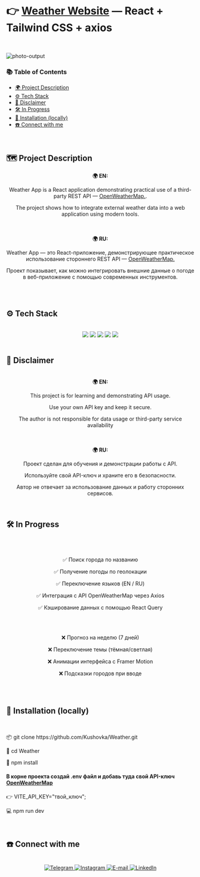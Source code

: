 # 👉 **[Weather Website](https://kushovka.github.io/Weather/)** — React + Tailwind CSS + axios
<br>

![photo-output](https://github.com/user-attachments/assets/e052ab89-8ec4-4a82-9f4e-f8e3517b02af)

### 📚 Table of Contents

- [🌍 Project Description](#project-description)
- [⚙️ Tech Stack](#️-tech-stack)
- [🚨 Disclaimer](#-disclaimer)
- [🛠️ In Progress](#️-in-progress)
- [🚀 Installation (locally)](#-installation-locally)
- [☎️ Connect with me](#️-connect-with-me)

<br>

## 🗺️ Project Description

<div align="center">
  <b>🌍 EN:</b><br />
<p>
 Weather App is a React application demonstrating practical use of a third-party REST API — <a href="https://openweathermap.org/api">OpenWeatherMap.</a>.
</p>

<p>
The project shows how to integrate external weather data into a web application using modern tools.
</p>
</div>
<br><br>
<div align="center">
<b>🌍 RU:</b><br />
<p>
Weather App — это React-приложение, демонстрирующее практическое использование стороннего REST API — <a href="https://openweathermap.org/api">OpenWeatherMap.</a> 
</p>

<p>
Проект показывает, как можно интегрировать внешние данные о погоде в веб-приложение с помощью современных инструментов.
</p>

</div>
<br><br>
  
## ⚙️ Tech Stack

<br>
<div align="center">
  <img src="https://img.shields.io/badge/react-%2320232a.svg?style=for-the-badge&logo=react&logoColor=%2361DAFB"/>
  <img src="https://img.shields.io/badge/tailwindcss-%2338B2AC.svg?style=for-the-badge&logo=tailwind-css&logoColor=white"/>
  <img src="https://img.shields.io/badge/vite-%23646CFF.svg?style=for-the-badge&logo=vite&logoColor=white"/>
  <img src="https://img.shields.io/badge/axios-%234682C5.svg?style=for-the-badge&logo=axios&logoColor=white"/>
  <img src="https://img.shields.io/badge/react_query-%2361DAFB.svg?style=for-the-badge&logo=react-query&logoColor=white"/>
</div>
<br>

## 🚨 Disclaimer
<br>
<div align="center">
   <b>🌍 EN:</b><br />
  <p>
    <p>This project is for learning and demonstrating API usage.</p>
    <p>Use your own API key and keep it secure.</p> 

The author is not responsible for data usage or third-party service availability</p>
</div>
<br><br>
<div align="center">
    <b>🌍 RU:</b><br />
  <p>
    <p>Проект сделан для обучения и демонстрации работы с API.</p> 
    <p>Используйте свой API-ключ и храните его в безопасности. </p> 

Автор не отвечает за использование данных и работу сторонних сервисов.</p>
</div>
<br>
  
  ## 🛠️ In Progress

  <div align="center">
   <br><br>
<p>✅ Поиск города по названию</p>
<p>✅ Получение погоды по геолокации</p>
<p>✅ Переключение языков (EN / RU)</p>
<p>✅ Интеграция с API OpenWeatherMap через Axios</p>
<p>✅ Кэширование данных с помощью React Query</p>
 <br><br>
<p>❌ Прогноз на неделю (7 дней)</p>
<p>❌ Переключение темы (тёмная/светлая)</p>
<p>❌ Анимации интерфейса с Framer Motion</p>
<p>❌ Подсказки городов при вводе</p>
</div>
 <br><br>

## 🚀 Installation (locally)

 <br>
  
<div>

<p>📦 git clone <span>https://github.com/Kushovka/Weather.git</span></p>
<p>📁 cd Weather</p>
<p>📲 npm install</p>

<h4>
В корне проекта создай .env файл и добавь туда свой API-ключ <a href="https://openweathermap.org/api" >OpenWeatherMap </a>
</h4>
<p>👉 VITE_API_KEY="твой_ключ";</p>

<p>💻 npm run dev</p>

</div>

 <br>

## ☎️ Connect with me

 <br>
  
  <div align="center">
        <a href="https://t.me/kushovka">
<img src="https://img.shields.io/badge/Telegram-%2304A1F7.svg?style=for-the-badge&logo=telegram&logoColor=white" alt="Telegram" />
        </a>
        <a href="https://www.instagram.com/kushovka">
<img src="https://img.shields.io/badge/Instagram-%23E4405F.svg?style=for-the-badge&logo=instagram&logoColor=white" alt="Instagram" />
        </a>
        <a href="mailto:kushovk2003@mail.ru">
<img src="https://img.shields.io/badge/Email-D14836?style=for-the-badge&logo=gmail&logoColor=white" alt="E-mail" />
        </a>
           </a>
        <a href="https://www.linkedin.com/in/kirill-kushov-9714b9364?utm_source=share&utm_campaign=share_via&utm_content=profile&utm_medium=ios_app">
<img src="https://img.shields.io/badge/LinkedIn-0A66C2?style=for-the-badge&logo=linkedin&logoColor=white" alt="LinkedIn" />
        </a>
</div>
 <br>

